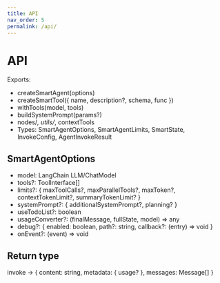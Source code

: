 ```yaml
---
title: API
nav_order: 5
permalink: /api/
---
```


# API

Exports:
- createSmartAgent(options)
- createSmartTool({ name, description?, schema, func })
- withTools(model, tools)
- buildSystemPrompt(params?)
- nodes/*, utils/*, contextTools
- Types: SmartAgentOptions, SmartAgentLimits, SmartState, InvokeConfig, AgentInvokeResult

## SmartAgentOptions
- model: LangChain LLM/ChatModel
- tools?: ToolInterface[]
- limits?: { maxToolCalls?, maxParallelTools?, maxToken?, contextTokenLimit?, summaryTokenLimit? }
- systemPrompt?: { additionalSystemPrompt?, planning? }
- useTodoList?: boolean
- usageConverter?: (finalMessage, fullState, model) => any
- debug?: { enabled: boolean, path?: string, callback?: (entry) => void }
- onEvent?: (event) => void

## Return type
invoke -> { content: string, metadata: { usage? }, messages: Message[] }
